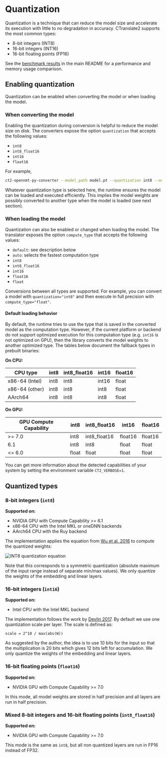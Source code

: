 # Quantization

Quantization is a technique that can reduce the model size and accelerate its execution with little to no degradation in accuracy. CTranslate2 supports the most common types:

* 8-bit integers (INT8)
* 16-bit integers (INT16)
* 16-bit floating points (FP16)

See the [benchmark results](../README.md#benchmarks) in the main README for a performance and memory usage comparison.

## Enabling quantization

Quantization can be enabled when converting the model or when loading the model.

### When converting the model

Enabling the quantization during conversion is helpful to reduce the model size on disk. The converters expose the option `quantization` that accepts the following values:

* `int8`
* `int8_float16`
* `int16`
* `float16`

For example,

```bash
ct2-opennmt-py-converter --model_path model.pt --quantization int8 --output_dir ct2_model
```

Whatever quantization type is selected here, the runtime ensures the model can be loaded and executed efficiently. This implies the model weights are possibly converted to another type when the model is loaded (see next section).

### When loading the model

Quantization can also be enabled or changed when loading the model. The translator exposes the option `compute_type` that accepts the following values:

* `default`: see description below
* `auto`: selects the fastest computation type
* `int8`
* `int8_float16`
* `int16`
* `float16`
* `float`

Conversions between all types are supported. For example, you can convert a model with `quantization="int8"` and then execute in full precision with `compute_type="float"`.

#### Default loading behavior

By default, the runtime tries to use the type that is saved in the converted model as the computation type. However, if the current platform or backend do not support optimized execution for this computation type (e.g. `int16` is not optimized on GPU), then the library converts the model weights to another optimized type.  The tables below document the fallback types in prebuilt binaries:

**On CPU:**

| CPU type | int8 | int8_float16 | int16 | float16 |
| --- | --- | --- | --- | --- |
| x86-64 (Intel) | int8 | int8 | int16 | float |
| x86-64 (other) | int8 | int8 | int8 | float |
| AArch64 | int8 | int8 | int8 | float |

**On GPU:**

| GPU Compute Capability | int8 | int8_float16 | int16 | float16 |
| --- | --- | --- | --- | --- |
| >= 7.0 | int8 | int8_float16 | float16 | float16 |
| 6.1 | int8 | int8 | float | float |
| <= 6.0 | float | float | float | float |

You can get more information about the detected capabilities of your system by setting the environment variable `CT2_VERBOSE=1`.

## Quantized types

### 8-bit integers (`int8`)

**Supported on:**

* NVIDIA GPU with Compute Capability >= 6.1
* x86-64 CPU with the Intel MKL or oneDNN backends
* AArch64 CPU with the Ruy backend

The implementation applies the equation from [Wu et al. 2016](https://arxiv.org/abs/1609.08144) to compute the quantized weights:

![INT8 quantization equation](_static/int8_equation.png)

Note that this corresponds to a symmetric quantization (absolute maximum of the input range instead of separate min/max values). We only quantize the weights of the embedding and linear layers.

### 16-bit integers (`int16`)

**Supported on:**

* Intel CPU with the Intel MKL backend

The implementation follows the work by [Devlin 2017](https://arxiv.org/abs/1705.01991). By default we use one quantization scale per layer. The scale is defined as:

```text
scale = 2^10 / max(abs(W))
```

As suggested by the author, the idea is to use 10 bits for the input so that the multiplication is 20 bits which gives 12 bits left for accumulation. We only quantize the weights of the embedding and linear layers.

### 16-bit floating points (`float16`)

**Supported on:**

* NVIDIA GPU with Compute Capability >= 7.0

In this mode, all model weights are stored in half precision and all layers are run in half precision.

### Mixed 8-bit integers and 16-bit floating points (`int8_float16`)

**Supported on:**

* NVIDIA GPU with Compute Capability >= 7.0

This mode is the same as `int8`, but all non quantized layers are run in FP16 instead of FP32.
